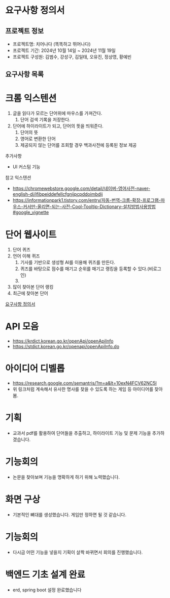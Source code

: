 
# 요구사항 정의서

## 프로젝트 정보

- 프로젝트명: 치어나다 (똑똑하고 뛰어나다)
- 프로젝트 기간: 2024년 10월 14일 ~ 2024년 11월 19일
- 프로젝트 구성원: 김범수, 강성구, 김일태, 오유진, 정상영, 황예빈

## 요구사항 목록

# 크롬 익스텐션

1. 글을 읽다가 모르는 단어위에 마우스를 가져간다.
    1. 단어 검색 기록을 저장한다.
2. 단어에 하이라이트가 되고, 단어의 뜻을 띄워준다.
    1. 단어의 뜻
    2. 영어로 변환한 단어
    3. 제공되지 않는 단어를 조회할 경우 백과사전에 등록된 정보 제공

추가사항

- UI 커스텀 기능

참고 익스텐션

- https://chromewebstore.google.com/detail/네이버-영어사전-naver-english-di/jfibpeiddefellcfgnijpcpddoimbdij
- https://informationpark1.tistory.com/entry/자동-번역-크롬-확장-프로그램-마우스-커서만-올리면-되는-사전-Cool-Tooltip-Dictionary-설치방법사용방법#google_vignette

# 단어 웹사이트

1. 단어 퀴즈
2. 언어 이해 퀴즈
    1. 기사를 기반으로 생성형 AI를 이용해 퀴즈를 만든다.
    2. 퀴즈를 바탕으로 점수를 매기고 순위를 매기고 랭킹을 등록할 수 있다.(비로그인)
    3. 
3. 많이 찾아본 단어 랭킹
4. 최근에 찾아본 단어 

[요구사항 정의서](https://www.notion.so/1260cfca537f8016ae0de531ed86d373?pvs=21)

# API 모음

- https://krdict.korean.go.kr/openApi/openApiInfo
- https://stdict.korean.go.kr/openapi/openApiInfo.do

# 아이디어 디벨롭
- https://research.google.com/semantris/?m=a&lt=10exN4FCV62NC5I
- 위 링크처럼 계속해서 유사한 명사를 찾을 수 있도록 하는 게임 등 아이디어를 찾아봄.

# 기획
- 교과서 pdf를 활용하여 단어들을 추출하고, 하이라이트 기능 및 문제 기능을 추가하겠습니다.

# 기능회의
- 논문을 찾아보며 기능을 명확하게 하기 위해 노력했습니다.

# 화면 구상
- 기본적인 뼈대를 생성했습니다. 게임만 정하면 될 것 같습니다.

# 기능회의 
- 다시금 어떤 기능을 넣을지 기획이 살짝 바뀌면서 회의를 진행했습니다.

# 백엔드 기초 설계 완료
- erd, spring boot 설정 완료했습니다
